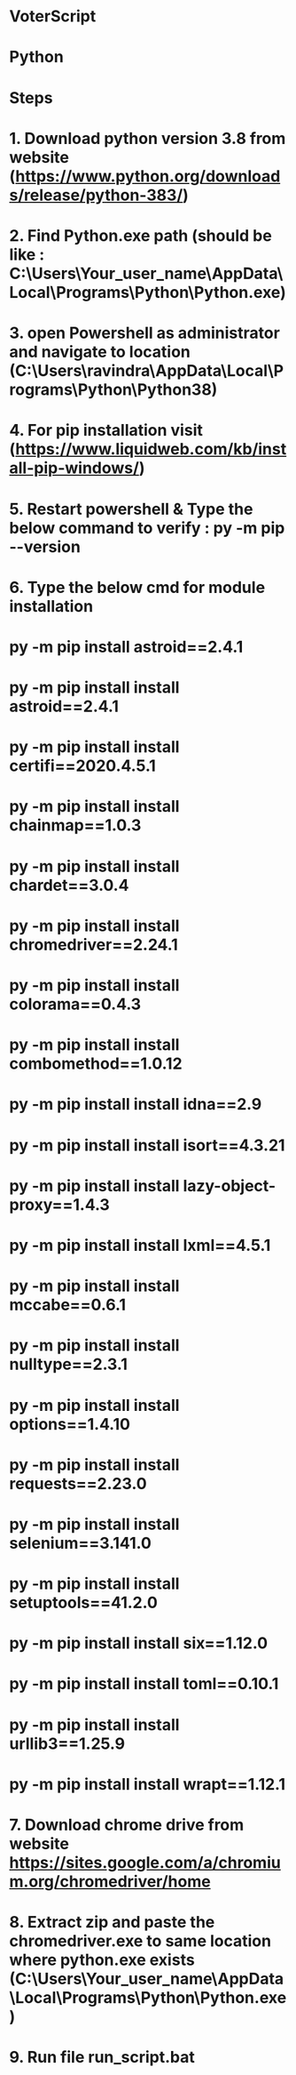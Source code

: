 # VoterScript
# Python
# Steps
# 1. Download python version 3.8 from website (https://www.python.org/downloads/release/python-383/)
# 2. Find Python.exe path (should be like : C:\Users\Your_user_name\AppData\Local\Programs\Python\Python.exe)
# 3. open Powershell as administrator and navigate to location (C:\Users\ravindra\AppData\Local\Programs\Python\Python38\)
# 4. For pip installation visit (https://www.liquidweb.com/kb/install-pip-windows/)
# 5. Restart powershell & Type the below command to verify : py -m pip --version 
# 6. Type the below cmd for module installation
# py -m pip install astroid==2.4.1
# py -m pip install install astroid==2.4.1
# py -m pip install install certifi==2020.4.5.1
# py -m pip install install chainmap==1.0.3
# py -m pip install install chardet==3.0.4
# py -m pip install install chromedriver==2.24.1
# py -m pip install install colorama==0.4.3
# py -m pip install install combomethod==1.0.12
# py -m pip install install idna==2.9
# py -m pip install install isort==4.3.21
# py -m pip install install lazy-object-proxy==1.4.3
# py -m pip install install lxml==4.5.1
# py -m pip install install mccabe==0.6.1
# py -m pip install install nulltype==2.3.1
# py -m pip install install options==1.4.10
# py -m pip install install requests==2.23.0
# py -m pip install install selenium==3.141.0
# py -m pip install install setuptools==41.2.0
# py -m pip install install six==1.12.0
# py -m pip install install toml==0.10.1
# py -m pip install install urllib3==1.25.9
# py -m pip install install wrapt==1.12.1

# 7. Download chrome drive from website https://sites.google.com/a/chromium.org/chromedriver/home
# 8. Extract zip and paste the chromedriver.exe to same location where python.exe exists (C:\Users\Your_user_name\AppData\Local\Programs\Python\Python.exe)

# 9. Run file run_script.bat
